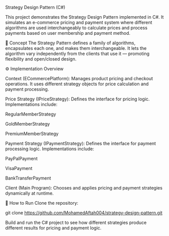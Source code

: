 Strategy Design Pattern (C#)

This project demonstrates the Strategy Design Pattern implemented in C#.
It simulates an e-commerce pricing and payment system where different algorithms are used interchangeably to calculate prices and process payments based on user membership and payment method.

🧠 Concept
The Strategy Pattern defines a family of algorithms, encapsulates each one, and makes them interchangeable.
It lets the algorithm vary independently from the clients that use it — promoting flexibility and open/closed design.

⚙️ Implementation Overview

Context (ECommercePlatform):
Manages product pricing and checkout operations. It uses different strategy objects for price calculation and payment processing.

Price Strategy (IPriceStrategy):
Defines the interface for pricing logic.
Implementations include:

RegularMemberStrategy

GoldMemberStrategy

PremiumMemberStrategy

Payment Strategy (IPaymentStrategy):
Defines the interface for payment processing logic.
Implementations include:

PayPalPayment

VisaPayment

BankTransferPayment

Client (Main Program):
Chooses and applies pricing and payment strategies dynamically at runtime.

🚀 How to Run
Clone the repository:

git clone https://github.com/MohamedAftah004/strategy-design-pattern.git


Build and run the C# project to see how different strategies produce different results for pricing and payment logic.
